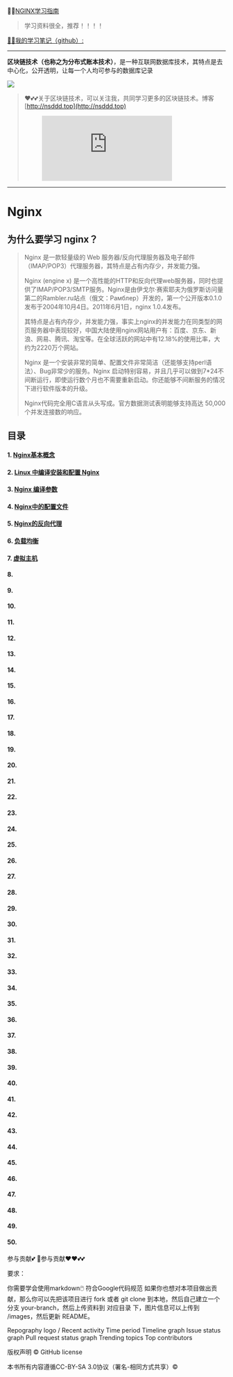 😶‍🌫️[NGINX学习指南](https://www.nginx.cn/doc/)

>   学习资料很全，推荐！！！！

[😶‍🌫️我的学习笔记（github）:](https://github.com/3293172751/golang-rearn)

---

**区块链技术（也称之为分布式账本技术）**，是一种互联网数据库技术，其特点是去中心化，公开透明，让每一个人均可参与的数据库记录

<a href="https://wakatime.com/@3293172751/projects/hngzsvjxqc?start=2022-03-30&end=2022-04-05" title="我的区块链代码时长"> <img src="https://wakatime.com/badge/user/c445b3c6-a2bc-43a2-a24a-0828a17244b4/project/79cf7f10-4f61-42b7-92a8-dfc71cb99f4c.svg"> </a>

>   ❤️💕💕关于区块链技术，可以关注我，共同学习更多的区块链技术。博客[http://nsddd.top](http://nsddd.top)
>
>   <figure><embed src="https://wakatime.com/share/@3293172751/c9b811cb-db9d-45d1-b894-d433da05bcf1.svg"></embed></figure>

---

# Nginx

## 为什么要学习 nginx？

> Nginx 是一款轻量级的 Web 服务器/反向代理服务器及电子邮件（IMAP/POP3）代理服务器，其特点是占有内存少，并发能力强。
>
> Nginx (engine x) 是一个高性能的HTTP和反向代理web服务器，同时也提供了IMAP/POP3/SMTP服务。Nginx是由伊戈尔·赛索耶夫为俄罗斯访问量第二的Rambler.ru站点（俄文：Рамблер）开发的，第一个公开版本0.1.0发布于2004年10月4日。2011年6月1日，nginx 1.0.4发布。
>
> 其特点是占有内存少，并发能力强，事实上nginx的并发能力在同类型的网页服务器中表现较好，中国大陆使用nginx网站用户有：百度、京东、新浪、网易、腾讯、淘宝等。在全球活跃的网站中有12.18%的使用比率，大约为2220万个网站。
>
> Nginx 是一个安装非常的简单、配置文件非常简洁（还能够支持perl语法）、Bug非常少的服务。Nginx 启动特别容易，并且几乎可以做到7*24不间断运行，即使运行数个月也不需要重新启动。你还能够不间断服务的情况下进行软件版本的升级。
>
> Nginx代码完全用C语言从头写成。官方数据测试表明能够支持高达 50,000 个并发连接数的响应。

## 目录

#### 1. [Nginx基本概念](1.md)

#### 2. [Linux 中编译安装和配置 Nginx](2.md)

#### 3. [Nginx 编译参数](3.md)

#### 4. [Nginx中的配置文件](4.md)

#### 5. [Nginx的反向代理](5.md)

#### 6. [负载均衡](6.md)

#### 7. [虚拟主机](7.md)

#### 8. [](8.md)

#### 9. [](9.md)

#### 10. [](10.md)

#### 11. [](11.md)

#### 12. [](12.md)

#### 13. [](13.md)

#### 14. [](14.md)

#### 15. [](15.md)

#### 16. [](16.md)

#### 17. [](17.md)

#### 18. [](18.md)

#### 19. [](19.md)

#### 20. [](20.md)

#### 21. [](21.md)

#### 22. [](22.md)

#### 23. [](23.md)

#### 24. [](24.md)

#### 25. [](25.md)

#### 26. [](26.md)

#### 27. [](27.md)

#### 28. [](28.md)

#### 29. [](29.md)

#### 30. [](30.md)

#### 31. [](31.md)

#### 32. [](32.md)

#### 33. [](33.md)

#### 34. [](34.md)

#### 35. [](35.md)

#### 36. [](36.md)

#### 37. [](37.md)

#### 38. [](38.md)

#### 39. [](39.md)

#### 40. [](40.md)

#### 41. [](41.md)

#### 42. [](42.md)

#### 43. [](43.md)

#### 44. [](44.md)

#### 45. [](45.md)

#### 46. [](46.md)

#### 47. [](47.md)

#### 48. [](48.md)

#### 49. [](49.md)

#### 50. [](50.md)


参与贡献💕
🫵参与贡献❤️❤️💕💕

要求：

你需要学会使用markdown🖱️
符合Google代码规范
如果你也想对本项目做出贡献，那么你可以先把该项目进行 fork 或者 git clone 到本地，然后自己建立一个分支 your-branch，然后上传资料到 对应目录 下，图片信息可以上传到 /images，然后更新 README。

Repography logo / Recent activity Time period
Timeline graph Issue status graph Pull request status graph Trending topics Top contributors

版权声明 ©
GitHub license

本书所有内容遵循CC-BY-SA 3.0协议（署名-相同方式共享）©
